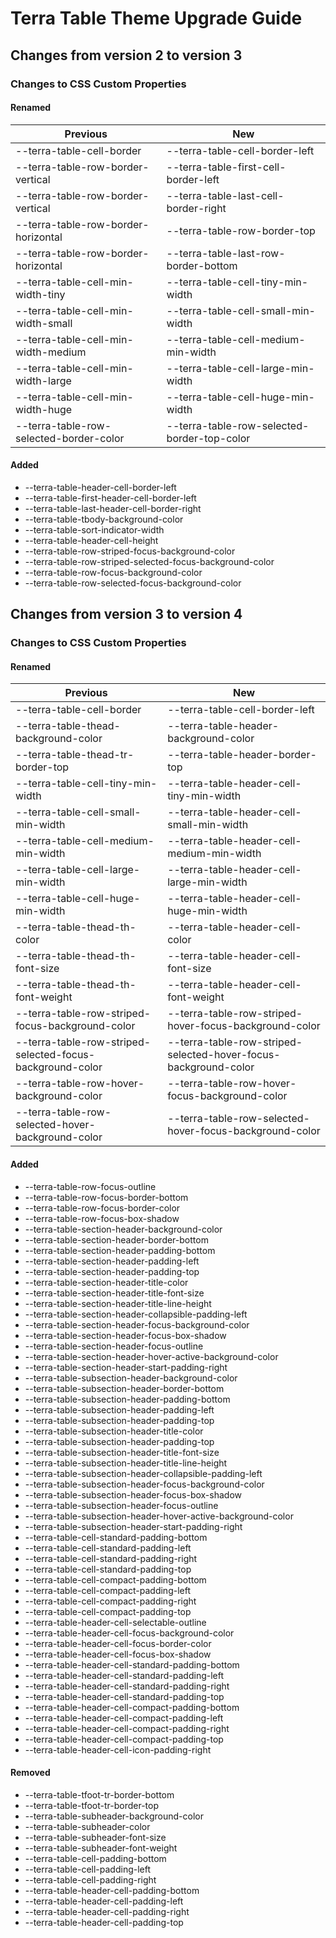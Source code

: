 # Terra Table Theme Upgrade Guide

## Changes from version 2 to version 3

### Changes to CSS Custom Properties

#### Renamed
| Previous | New |
|-|-|
| --terra-table-cell-border | --terra-table-cell-border-left |
| --terra-table-row-border-vertical | --terra-table-first-cell-border-left |
| --terra-table-row-border-vertical | --terra-table-last-cell-border-right |
| --terra-table-row-border-horizontal | --terra-table-row-border-top |
| --terra-table-row-border-horizontal | --terra-table-last-row-border-bottom |
| --terra-table-cell-min-width-tiny | --terra-table-cell-tiny-min-width |
| --terra-table-cell-min-width-small | --terra-table-cell-small-min-width |
| --terra-table-cell-min-width-medium | --terra-table-cell-medium-min-width |
| --terra-table-cell-min-width-large | --terra-table-cell-large-min-width |
| --terra-table-cell-min-width-huge | --terra-table-cell-huge-min-width |
| --terra-table-row-selected-border-color | --terra-table-row-selected-border-top-color |

#### Added
* --terra-table-header-cell-border-left
* --terra-table-first-header-cell-border-left
* --terra-table-last-header-cell-border-right
* --terra-table-tbody-background-color
* --terra-table-sort-indicator-width
* --terra-table-header-cell-height
* --terra-table-row-striped-focus-background-color
* --terra-table-row-striped-selected-focus-background-color
* --terra-table-row-focus-background-color
* --terra-table-row-selected-focus-background-color

## Changes from version 3 to version 4

### Changes to CSS Custom Properties

#### Renamed
| Previous | New |
|-|-|
| --terra-table-cell-border | --terra-table-cell-border-left |
| --terra-table-thead-background-color | --terra-table-header-background-color |
| --terra-table-thead-tr-border-top | --terra-table-header-border-top |
| --terra-table-cell-tiny-min-width | --terra-table-header-cell-tiny-min-width |
| --terra-table-cell-small-min-width | --terra-table-header-cell-small-min-width |
| --terra-table-cell-medium-min-width | --terra-table-header-cell-medium-min-width |
| --terra-table-cell-large-min-width | --terra-table-header-cell-large-min-width |
| --terra-table-cell-huge-min-width | --terra-table-header-cell-huge-min-width |
| --terra-table-thead-th-color | --terra-table-header-cell-color |
| --terra-table-thead-th-font-size | --terra-table-header-cell-font-size |
| --terra-table-thead-th-font-weight | --terra-table-header-cell-font-weight |
| --terra-table-row-striped-focus-background-color | --terra-table-row-striped-hover-focus-background-color |
| --terra-table-row-striped-selected-focus-background-color | --terra-table-row-striped-selected-hover-focus-background-color |
| --terra-table-row-hover-background-color | --terra-table-row-hover-focus-background-color |
| --terra-table-row-selected-hover-background-color | --terra-table-row-selected-hover-focus-background-color |

#### Added
* --terra-table-row-focus-outline
* --terra-table-row-focus-border-bottom
* --terra-table-row-focus-border-color
* --terra-table-row-focus-box-shadow
* --terra-table-section-header-background-color
* --terra-table-section-header-border-bottom
* --terra-table-section-header-padding-bottom
* --terra-table-section-header-padding-left
* --terra-table-section-header-padding-top
* --terra-table-section-header-title-color
* --terra-table-section-header-title-font-size
* --terra-table-section-header-title-line-height
* --terra-table-section-header-collapsible-padding-left
* --terra-table-section-header-focus-background-color
* --terra-table-section-header-focus-box-shadow
* --terra-table-section-header-focus-outline
* --terra-table-section-header-hover-active-background-color
* --terra-table-section-header-start-padding-right
* --terra-table-subsection-header-background-color
* --terra-table-subsection-header-border-bottom
* --terra-table-subsection-header-padding-bottom
* --terra-table-subsection-header-padding-left
* --terra-table-subsection-header-padding-top
* --terra-table-subsection-header-title-color
* --terra-table-subsection-header-padding-top
* --terra-table-subsection-header-title-font-size
* --terra-table-subsection-header-title-line-height
* --terra-table-subsection-header-collapsible-padding-left
* --terra-table-subsection-header-focus-background-color
* --terra-table-subsection-header-focus-box-shadow
* --terra-table-subsection-header-focus-outline
* --terra-table-subsection-header-hover-active-background-color
* --terra-table-subsection-header-start-padding-right
* --terra-table-cell-standard-padding-bottom
* --terra-table-cell-standard-padding-left
* --terra-table-cell-standard-padding-right
* --terra-table-cell-standard-padding-top
* --terra-table-cell-compact-padding-bottom
* --terra-table-cell-compact-padding-left
* --terra-table-cell-compact-padding-right
* --terra-table-cell-compact-padding-top
* --terra-table-header-cell-selectable-outline
* --terra-table-header-cell-focus-background-color
* --terra-table-header-cell-focus-border-color
* --terra-table-header-cell-focus-box-shadow
* --terra-table-header-cell-standard-padding-bottom
* --terra-table-header-cell-standard-padding-left
* --terra-table-header-cell-standard-padding-right
* --terra-table-header-cell-standard-padding-top
* --terra-table-header-cell-compact-padding-bottom
* --terra-table-header-cell-compact-padding-left
* --terra-table-header-cell-compact-padding-right
* --terra-table-header-cell-compact-padding-top
* --terra-table-header-cell-icon-padding-right

#### Removed
* --terra-table-tfoot-tr-border-bottom
* --terra-table-tfoot-tr-border-top
* --terra-table-subheader-background-color
* --terra-table-subheader-color
* --terra-table-subheader-font-size
* --terra-table-subheader-font-weight
* --terra-table-cell-padding-bottom
* --terra-table-cell-padding-left
* --terra-table-cell-padding-right
* --terra-table-header-cell-padding-bottom
* --terra-table-header-cell-padding-left
* --terra-table-header-cell-padding-right
* --terra-table-header-cell-padding-top
